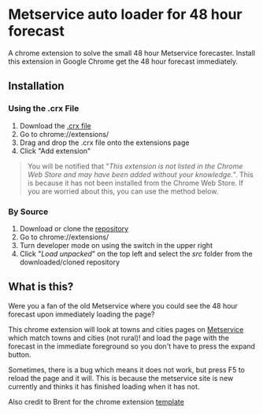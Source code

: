 # Metservice auto loader for 48 hour forecast
A chrome extension to solve the small 48 hour Metservice forecaster. Install this extension in Google Chrome get the 48 hour forecast immediately.


## Installation
### Using the .crx File
1. Download the [.crx file](https://github.com/michaelakerr/metservice-modal-enhancer/blob/master/metserviceUpdater/metServiceUpdater.crx)
2. Go to chrome://extensions/
3. Drag and drop the .crx file onto the extensions page
4. Click "Add extension"

> You will be notified that "*This extension is not listed in the Chrome Web Store and may have been added without your knowledge.*". This is because it has not been installed from the Chrome Web Store. If you are worried about this, you can use the method below.

### By Source
1. Download or clone the [repository](https://github.com/michaelakerr/metservice-modal-enhancer)
2. Go to chrome://extensions/
3. Turn developer mode on using the switch in the upper right
4. Click "*Load unpacked*" on the top left and select the *src* folder from the downloaded/cloned repository

## What is this?
Were you a fan of the old Metservice where you could see the 48 hour forecast upon immediately loading the page?

This chrome extension will look at towns and cities pages on [Metservice](https://www.metservice.com/towns-cities/locations/hamilton)   which match towns and cities (not rural)! and load the page with the forecast in the immediate foreground so you don't have to press the expand button. 

Sometimes, there is a bug which means it does not work, but press F5 to reload the page and it will.  This is because the metservice site is new currently and thinks it has finished loading when it has not. 

Also credit to Brent for the chrome extension [template](https://github.com/brentvollebregt/uow-moodle-rwa-ignorer)
